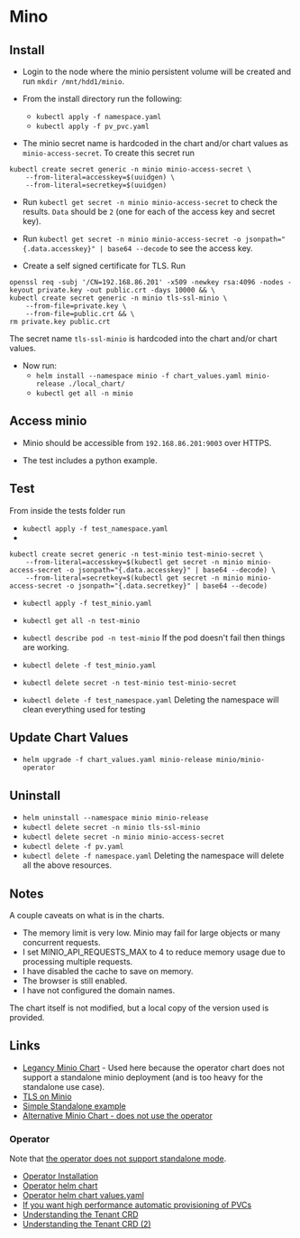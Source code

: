# Mino

## Install

- Login to the node where the minio persistent volume will be created and run `mkdir /mnt/hdd1/minio`.
- From the install directory run the following:
    - `kubectl apply -f namespace.yaml`
    - `kubectl apply -f pv_pvc.yaml`

- The minio secret name is hardcoded in the chart and/or chart values as `minio-access-secret`. To create this secret run

```
kubectl create secret generic -n minio minio-access-secret \
    --from-literal=accesskey=$(uuidgen) \
    --from-literal=secretkey=$(uuidgen)
```
- Run `kubectl get secret -n minio minio-access-secret` to check the results. `Data` should be `2` (one for each of the access key and secret key).
- Run `kubectl get secret -n minio minio-access-secret -o jsonpath="{.data.accesskey}" | base64 --decode` to see the access key.

- Create a self signed certificate for TLS. Run
```
openssl req -subj '/CN=192.168.86.201' -x509 -newkey rsa:4096 -nodes -keyout private.key -out public.crt -days 10000 && \
kubectl create secret generic -n minio tls-ssl-minio \
    --from-file=private.key \
    --from-file=public.crt && \
rm private.key public.crt
```
The secret name `tls-ssl-minio` is hardcoded into the chart and/or chart values. 

- Now run:
    - `helm install --namespace minio -f chart_values.yaml minio-release ./local_chart/`
    - `kubectl get all -n minio`

## Access minio

- Minio should be accessible from `192.168.86.201:9003` over HTTPS.

- The test includes a python example.

## Test

From inside the tests folder run

- `kubectl apply -f test_namespace.yaml`
-
```
kubectl create secret generic -n test-minio test-minio-secret \
    --from-literal=accesskey=$(kubectl get secret -n minio minio-access-secret -o jsonpath="{.data.accesskey}" | base64 --decode) \
    --from-literal=secretkey=$(kubectl get secret -n minio minio-access-secret -o jsonpath="{.data.secretkey}" | base64 --decode)
```
- `kubectl apply -f test_minio.yaml`

- `kubectl get all -n test-minio`
- `kubectl describe pod -n test-minio` If the pod doesn't fail then things are working.

- `kubectl delete -f test_minio.yaml`
- `kubectl delete secret -n test-minio test-minio-secret`
- `kubectl delete -f test_namespace.yaml` Deleting the namespace will clean everything used for testing

## Update Chart Values

- `helm upgrade -f chart_values.yaml minio-release minio/minio-operator`

## Uninstall

- `helm uninstall --namespace minio minio-release`
- `kubectl delete secret -n minio tls-ssl-minio`
- `kubectl delete secret -n minio minio-access-secret`
- `kubectl delete -f pv.yaml`
- `kubectl delete -f namespace.yaml`  Deleting the namespace will delete all the above resources.

## Notes

A couple caveats on what is in the charts.
- The memory limit is very low. Minio may fail for large objects or many concurrent requests.
- I set MINIO_API_REQUESTS_MAX to 4 to reduce memory usage due to processing multiple requests.
- I have disabled the cache to save on memory.
- The browser is still enabled.
- I have not configured the domain names.

The chart itself is not modified, but a local copy of the version used is provided.

## Links

- [Legancy Minio Chart](https://github.com/minio/charts) - Used here because the operator chart does not support a standalone minio deployment (and is too heavy for the standalone use case).
- [TLS on Minio](https://github.com/minio/minio/tree/master/docs/tls/kubernetes)
- [Simple Standalone example](https://github.com/kubernetes/examples/tree/master/staging/storage/minio)
- [Alternative Minio Chart - does not use the operator](https://github.com/minio/minio/tree/master/helm/minio)

### Operator

Note that [the operator does not support standalone mode](https://github.com/minio/operator/issues/677).

- [Operator Installation](https://github.com/minio/operator/blob/master/README.md)
- [Operator helm chart](https://github.com/minio/operator/tree/master/helm/minio-operator)
- [Operator helm chart values.yaml](https://github.com/minio/operator/blob/master/helm/minio-operator/values.yaml)
- [If you want high performance automatic provisioning of PVCs](https://github.com/minio/direct-csi)
- [Understanding the Tenant CRD](https://github.com/minio/operator/blob/master/helm/minio-operator/templates/tenant.yaml)
- [Understanding the Tenant CRD (2)](https://github.com/minio/operator/blob/master/examples/kustomization/base/tenant.yaml)